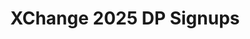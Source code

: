 ---
title: XChange 2025 DP Signups
redirect_to: https://docs.google.com/spreadsheets/d/1aTK1MWhFYUw0h0HqrleQ9Z9zd7Qf_9-Ealb4qmbBkcI/edit?usp=sharing
redirect_from: 
  - /XC25DPSignUps
  - /xc25dpsignups
---